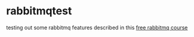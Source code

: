 # rabbitmqtest
testing out some rabbitmq features described in this [free rabbitmq course](https://training.cloudamqp.com/)
